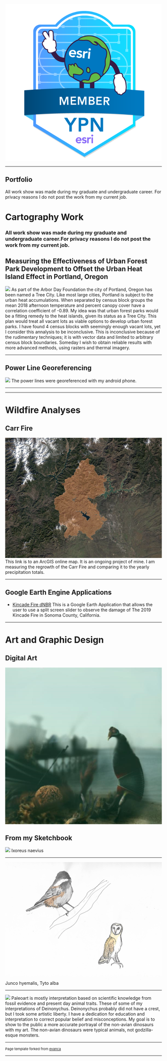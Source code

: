 <img src="esri-ypn-email-signature-badges-member.png"/>

---

## Portfolio

All work show was made during my graduate and undergraduate career. For privacy reasons I do not post the work from my current job.


# Cartography Work 
### All work show was made during my graduate and undergraduate career.For privacy reasons I do not post the work from my current job.

## Measuring the Effectiveness of Urban Forest Park Development to Offset the Urban Heat Island Effect in Portland, Oregon
<img src="images/3minutemaps4.png?raw=true"/>
As part of the Arbor Day Foundation the city of Portland, Oregon has been named a Tree City. Like most large cities, Portland is subject to the urban heat accumulations. When separated by census block groups the mean 2018 afternoon temperature and percent canopy cover have a correlation coefficient of -0.89. My idea was that urban forest parks would be a fitting remedy to the heat islands, given its status as a Tree City. This plan would treat all vacant lots as viable options to develop urban forest parks. I have found 4 census blocks with seemingly enough vacant lots, yet I consider this annalysis to be inconclusive. This is inconclusive because of the rudimentary techniques; it is with vector data and limited to arbitrary census block boundaries. Someday I wish to obtain reliable results with more advanced methods, using rasters and thermal imagery. 


---



## Power Line Georeferencing 
<img src="images/PowerLinesSPECIALEDITION.png?raw=true"/>
The power lines were georeferenced with my android phone. 


---

---

# Wildfire Analyses

## Carr Fire

[![Carr Fire](images/carr.JPG)](https://arcg.is/1rivSf)
This link is to an ArcGIS online map. It is an ongoing project of mine. I am measuring the regrowth of the Carr Fire and comparing it to the yearly precipitation totals.

---

## Google Earth Engine Applications

- [Kincade Fire dNBR](https://lrclarke.users.earthengine.app/view/kincade-fire-dnbr)
This is a Google Earth Application that allows the user to use a split screen slider to observe the damage of The 2019 Kincade Fire in Sonoma County, California. 


---

# Art and Graphic Design
## Digital Art
<img src="images/surreal_frame.jpg?raw=true"/>

## From my Sketchbook
<img src="images/thrush.png?raw=true"/>
Ixoreus naevius

---

<img src="images/juncoandowl.jpg?raw=true"/>
Junco hyemalis, Tyto alba

---

<img src="images/dromeosaurs.png?raw=true"/>
Paleoart is mostly interpretation based on scientific knowledge from fossil evidence and present day animal traits.
These of some of my interpretations of Deinonychus. Deinonychus probably did not have a crest, but I took some artistic liberty. 
I have a dedication for education and interpretation to correct popular belief and misconceptions. My goal is to show to the public a more accurate portrayal of the non-avian dinosaurs with my art. The non-avian dinosaurs were typical animals, not godzilla-esque monsters.

---
<p style="font-size:11px">Page template forked from <a href="https://github.com/evanca/quick-portfolio">evanca</a></p>
<!-- Remove above link if you don't want to attibute -->

---
